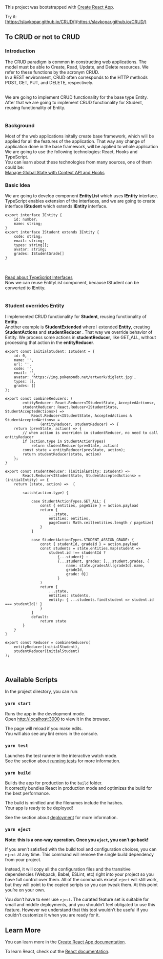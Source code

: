 This project was bootstrapped with [Create React App](https://github.com/facebook/create-react-app).


Try it: <br /> 
[https://slavkopar.github.io/CRUD/](https://slavkopar.github.io/CRUD/)


<div>
			<h2>To CRUD or not to CRUD</h2>
			<div>
				<h3>Introduction</h3>
The CRUD paradigm is common in constructing web applications. The model must be able to Create, Read, Update, and Delete resources. We refer to these functions by the acronym CRUD.
<br/>In a REST environment, CRUD often corresponds to the HTTP methods POST, GET, PUT, and DELETE, respectively. 

<br/>We are going to implement CRUD functionality for the base type Entity.
<br/>After that we are going to implement CRUD functionality for Student, reusing functionality of Entity.				
				<br/><h3>Background</h3>
				<div>
				Most of the web applications initally create base framework, which will be applied for all the features of the application. That way any change of application done in the base framework, will be applied to whole application
				<br/>We are going to use the following technologies: React, Hooks and TypeScript.
<br/>You can learn about these technologies from many sources, one of them could be:<br />
<a href="https://react.christmas/2019/7?utm_campaign=React%2BNewsletter&utm_medium=email&utm_source=React_Newsletter_190" target="_blank">Manage Global State with Context API and Hooks</a>
				</div>
				<h3>Basic Idea</h3>
				<div>
We are going to develop component <b>EntityList</b> which uses <b>IEntity</b> interface.
<br/>
TypeScript enables extension of the interfaces, and we are going to create interface
<b>IStudent</b> which extends <b>IEntity</b> interface.<br />

```JSX
export interface IEntity {
	id: number; 
	name: string;
}
export interface IStudent extends IEntity {
	code: string;
	email: string;
	types: string[];
	avatar: string;
	grades: IStudentGrade[]
}
```
<br />
<br />
<a href="https://www.typescriptlang.org/docs/handbook/interfaces.html" target="_blank">Read about TypeScript Interfaces</a>
<br/>Now we can reuse EntityList component, because IStudent can be converted to IEntity.
				</div>
				<br/><h3>Student overrides Entity</h3>
				<div>
I implemented CRUD functionality for <b>Student</b>, reusing functionality of <b>Entity</b>. 
<br/>Another example is <b>StudentExtended</b> where I extended <b>Entity</b>, creating <b>StudentActions</b> and <b>studentReducer</b> . That way we override behavior of Entity. 
We process some actions in <b>studentReducer</b>, like GET_ALL, without processing that action in the <b>entityReducer</b>.
<br />

```JSX
export const initialStudent: IStudent = { 
	id: 0, 
	name: '',
	url: '',
	code: '',
	email: '',
	avatar: 'https://img.pokemondb.net/artwork/diglett.jpg',
	types: [],
	grades: []
};

export const combineReducers: (
		entityReducer: React.Reducer<IStudentState, AcceptedActions>, 
		studentReducer: React.Reducer<IStudentState, StudentAcceptedActions>) => 
			React.Reducer<IStudentState, AcceptedActions & StudentAcceptedActions> = 
				(entityReducer, studentReducer) => {
	return (prevState, action) => {	
		// when action is overriden in studentReducer, no need to call entityReducer
		if (action.type in StudentActionTypes)
			return studentReducer(prevState, action)
		const state = entityReducer(prevState, action);
		return studentReducer(state, action)
	};	
}

export const studentReducer: (initialEntity: IStudent) => 
		React.Reducer<IStudentState, StudentAcceptedActions> = (initialEntity) => {
	return (state, action) =>  {

		switch(action.type) {

			case StudentActionTypes.GET_ALL: {
				const { entities, pageSize } = action.payload
				return {
					...state,
					entities: entities,
					pageCount: Math.ceil(entities.length / pageSize)
				}
			}

			case StudentActionTypes.STUDENT_ASSIGN_GRADE: {
				const { studentId, gradeId } = action.payload
				const students = state.entities.map(student => 
					student.id !== studentId ?
						{...student} :
						{...student, grades: [...student.grades, { 
							name: state.gradesAll[gradeId].name,
							gradeId,
							grade: 0}]
						}
				)
				return {
					...state,
					entities: students,
					entity: { ...students.find(student => student.id === studentId)! }
				}				
			}	
			default:
				return state
		}		
	}
}

export const Reducer = combineReducers(
	entityReducer(initialStudent), 
	studentReducer(initialStudent)
);
```
<br />
			</div>
			</div>
		</div>



## Available Scripts

In the project directory, you can run:

### `yarn start`

Runs the app in the development mode.<br />
Open [http://localhost:3000](http://localhost:3000) to view it in the browser.

The page will reload if you make edits.<br />
You will also see any lint errors in the console.

### `yarn test`

Launches the test runner in the interactive watch mode.<br />
See the section about [running tests](https://facebook.github.io/create-react-app/docs/running-tests) for more information.

### `yarn build`

Builds the app for production to the `build` folder.<br />
It correctly bundles React in production mode and optimizes the build for the best performance.

The build is minified and the filenames include the hashes.<br />
Your app is ready to be deployed!

See the section about [deployment](https://facebook.github.io/create-react-app/docs/deployment) for more information.

### `yarn eject`

**Note: this is a one-way operation. Once you `eject`, you can’t go back!**

If you aren’t satisfied with the build tool and configuration choices, you can `eject` at any time. This command will remove the single build dependency from your project.

Instead, it will copy all the configuration files and the transitive dependencies (Webpack, Babel, ESLint, etc) right into your project so you have full control over them. All of the commands except `eject` will still work, but they will point to the copied scripts so you can tweak them. At this point you’re on your own.

You don’t have to ever use `eject`. The curated feature set is suitable for small and middle deployments, and you shouldn’t feel obligated to use this feature. However we understand that this tool wouldn’t be useful if you couldn’t customize it when you are ready for it.

## Learn More

You can learn more in the [Create React App documentation](https://facebook.github.io/create-react-app/docs/getting-started).

To learn React, check out the [React documentation](https://reactjs.org/).

